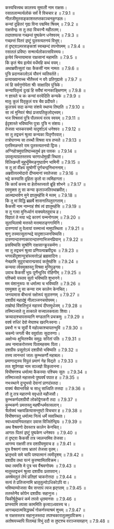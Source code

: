 

  
कस्यचित्त्वथ कालस्य सुमाली नाम राक्षसः।  
रसातलान्मर्त्यलोकं सर्वं वै विचचार ह ॥ 7.9.1 ॥   
नीलजीमूतसङ्काशस्तप्तकाञ्चनकुण्डलः।  
कन्यां दुहितरं गृह्य विना पद्ममिव श्रियम् ॥ 7.9.2 ॥   
राक्षसेन्द्रः स तु तदा विचरन्वै महीतलम्।  
तदापश्यत्स गच्छन्तं पुष्पकेण धनेश्वरम् ॥ 7.9.3 ॥   
गच्छन्तं पितरं द्रष्टुं पुलस्त्यतनयं विभुम्।  
तं दृष्ट्वाऽमरसङ्काशं स्वच्छन्दं तपनोपमम् ॥ 7.9.4 ॥   
रसातलं प्रविष्टः सन्मर्त्यलोकात्सविस्मयः।  
इत्येवं चिन्तयामास राक्षसानां महामतिः ॥ 7.9.5 ॥   
किं कृतं श्रेय इत्येवं वर्धेमहि कथं वयम्।  
अथाब्रवीत्सुतां रक्षः कैकसीं नाम नामतः ॥ 7.9.6 ॥   
पुत्रि प्रदानकालोऽयं यौवनं व्यतिवर्तते।  
प्रत्याख्यानाच्च भीतैस्त्वं न वरैः प्रतिगृह्यसे ॥ 7.9.7 ॥   
त्वं हि सर्वगुणोपेता श्रीः साक्षादिव पुत्रिके।  
कन्यापितृत्वं दुःखं हि सर्वेषां मानकाङ्क्षिणाम् ॥ 7.9.8 ॥   
न ज्ञायते च कः कन्यां वरयेदिति कन्यके ॥ 7.9.9 ॥   
मातुः कुलं पितृकुलं यत्र चैव प्रदीयते।  
कुलत्रयं सदा कन्या संशये स्थाप्य तिष्ठति ॥ 7.9.10 ॥   
सा त्वं मुनिवरं श्रेष्ठं प्रजापतिकुलोद्भवम्।  
भज विश्रवसं पुत्रि पौलस्त्यं वरय स्वयम् ॥ 7.9.11 ॥   
ईदृशास्ते भविष्यन्ति पुत्राः पुत्रि न संशयः।  
तेजसा भास्करसमो यादृशोऽयं धनेश्वरः ॥ 7.9.12 ॥   
सा तु तद्वचनं श्रुत्वा कन्यका पितृगौरवात्।  
तत्रोपागम्य सा तस्थौ विश्रवा यत्र तप्यते ॥ 7.9.13 ॥   
एतस्मिन्नन्तरे राम पुलस्त्यतनयो द्विजः।  
अग्निहोत्रमुपातिष्ठच्चतुर्थ इव पावकः ॥ 7.9.14 ॥   
उपसृत्याग्रतस्तस्य चरणाधोमुखी स्थिता।  
विलिखन्ती मुहुर्भूमिमङ्गुष्ठाग्रेण भामिनी ॥ 7.9.15 ॥   
स तु तां वीक्ष्य सुश्रोणीं पूर्णचन्द्रनिभाननाम्।  
अब्रवीत्परमोदारो दीप्यमानां स्वतेजसा ॥ 7.9.16 ॥   
भद्रे कस्यासि दुहिता कुतो वा त्वमिहागता।  
किं कार्यं कस्य वा हेतोस्तत्त्वतो ब्रूहि शोभने ॥ 7.9.17 ॥   
एवमुक्ता तु सा कन्या कृताञ्जलिरथाब्रवीत्।  
आत्मप्रभावेण मुने ज्ञातुमर्हसि मे मतम् ॥ 7.9.18 ॥   
किं तु मां विद्धि ब्रह्मर्षे शासनात्पितुरागताम्।  
कैकसी नाम नाम्नाहं शेषं त्वं ज्ञातुमर्हसि ॥ 7.9.19 ॥   
स तु गत्वा मुनिर्ध्यानं वाक्यमेतदुवाच ह।  
विज्ञातं ते मया भद्रे कारणं यन्मनोगतम् ॥ 7.9.20 ॥   
सुताभिलाषो मत्तस्ते मत्तमातङ्गगामिनि।  
दारुणायां तु वेलायां यस्मात्त्वं मामुपस्थिता ॥ 7.9.21 ॥   
शृणु तस्मात्सुतान्भद्रे यादृशाञ्जनयिष्यसि।  
दारुणान्दारुणाकारान्दारुणाभिजनप्रियान् ॥ 7.9.22 ॥   
प्रसविष्यसि सुश्रोणि राक्षसान्क्रूरकर्मणः।  
सा तु तद्वचनं श्रुत्वा प्रणिपत्याब्रवीद्वचः ॥ 7.9.23 ॥   
भगवन्नीदृशान्पुत्रांस्त्वत्तोऽहं ब्रह्मवादिनः।  
नेच्छामि सुदुराचारान्प्रसादं कर्तुमर्हसि ॥ 7.9.24 ॥   
कन्यया त्वेवमुक्तस्तु विश्रवा मुनिपुङ्गवः।  
उवाच कैकसीं भूयः पूर्णेन्दुरिव रोहिणीम् ॥ 7.9.25 ॥   
पश्चिमो यस्तव सुतो भविष्यति शुभानने।  
मम वंशानुरूपः स धर्मात्मा च भविष्यति ॥ 7.9.26 ॥   
एवमुक्ता तु सा कन्या राम कालेन केनचित्।  
जनयामास बीभत्सं रक्षोरूपं सुदारुणम् ॥ 7.9.27 ॥   
दशग्रीवं महादंष्ट्रं नीलाञ्जनचयोपमम्।  
ताम्रोष्ठं विंशतिभुजं महास्यं दीप्तमूर्धजम् ॥ 7.9.28 ॥   
तस्मिञ्जाते तु तत्काले सज्वालकवलाः शिवाः।  
क्रव्यादाश्चापसव्यानि मण्डलानि प्रचक्रमुः ॥ 7.9.29 ॥   
ववर्ष रुधिरं देवो मेघाश्च खरनिःस्वनाः।  
प्रबभौ न च सूर्यो वै महोल्काश्चापतन्भुवि ॥ 7.9.30 ॥   
चकम्पे जगती चैव ववुर्वाताः सुदारुणाः।  
अक्षोभ्यः क्षुभितश्चैव समुद्रः सरितां पतिः ॥ 7.9.31 ॥   
अथ नामाकरोत्तस्य पितामहसमः पिता।  
दशग्रीवः प्रसूतोऽयं दशग्रीवो भविष्यति ॥ 7.9.32 ॥   
तस्य त्वनन्तरं जातः कुम्भकर्णो महाबलः।  
प्रमाणाद्यस्य विपुलं प्रमाणं नेह विद्यते ॥ 7.9.33 ॥   
ततः शूर्पणखा नाम सञ्जज्ञे विकृतानना।  
विभीषणश्च धर्मात्मा कैकस्याः पश्चिमः सुतः ॥ 7.9.34 ॥   
तस्मिञ्जाते महासत्त्वे पुष्पवर्षं पपात ह ॥ 7.9.35 ॥   
नभःस्थाने दुन्दुभयो देवानां प्राणदंस्तदा।  
वाक्यं चैवान्तरिक्षे च साधु साध्विति तत्तदा ॥ 7.9.36 ॥   
तौ तु तत्र महारण्ये ववृधाते महौजसौ।  
कुम्भकर्णदशग्रीवौ लोकोद्वेगकरौ तदा ॥ 7.9.37 ॥   
कुम्भकर्णः प्रमत्तस्तु महर्षीन्धर्मवत्सलान्।  
त्रैलोक्यं भक्षयन्नित्यासन्तुष्टो विचचार ह ॥ 7.9.38 ॥   
विभीषणस्तु धर्मात्मा नित्यं धर्मे व्यवस्थितः।  
स्वाध्यायनियताहार उवास विजितेन्द्रियः ॥ 7.9.39 ॥   
अथ वैश्रवणो देवस्तत्र कालेन केनचित्।  
आगतः पितरं द्रष्टुं पुष्पकेण धनेश्वरः ॥ 7.9.40 ॥   
तं दृष्ट्वा कैकसी तत्र ज्वलन्तमिव तेजसा।  
आगम्य राक्षसी तत्र दशग्रीवमुवाच ह ॥ 7.9.41 ॥   
पुत्र वैश्रवणं पश्य भ्रातरं तेजसा वृतम्।  
भ्रातृभावे समे चापि पश्यात्मानं त्वमीदृशम् ॥ 7.9.42 ॥   
दशग्रीव तथा यत्नं कुरुष्वामितविक्रम।  
यथा त्वमसि मे पुत्र भव र्वैश्रवणोपमः ॥ 7.9.43 ॥   
मातुस्तद्वचनं श्रुत्वा दशग्रीवः प्रतापवान्।  
अमर्षमतुलं लेभे प्रतिज्ञां चाकरोत्तदा ॥ 7.9.44 ॥   
सत्यं ते प्रतिजानामि भ्रातृतुल्योऽधिकोऽपि वा।  
भविष्याम्योजसा चैव सन्तापं त्यज हृद्गतम् ॥ 7.9.45 ॥   
ततस्तेनैव कोपेन दशग्रीवः सहानुजः।  
चिकीर्षुर्दुष्करं कर्म तपसे धृतमानसः ॥ 7.9.46 ॥   
प्राप्स्यामि तपसा काममिति कृत्वाऽध्यवस्य च।  
आगच्छदात्मसिद्ध्यर्थं गोकर्णस्याश्रमं शुभम् ॥ 7.9.47 ॥   
स राक्षसस्तत्र सहानुजस्तदा तपश्चकारातुलमुग्रविक्रमः।  
अतोषयच्चापि पितामहं विभुं ददौ स तुष्टश्च वराञ्जयावहान् ॥ 7.9.48 ॥   

